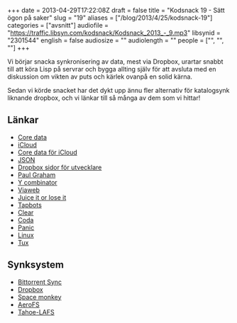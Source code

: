 +++
date = 2013-04-29T17:22:08Z
draft = false
title = "Kodsnack 19 - Sätt ögon på saker"
slug = "19"
aliases = ["/blog/2013/4/25/kodsnack-19"]
categories = ["avsnitt"]
audiofile = "https://traffic.libsyn.com/kodsnack/Kodsnack_2013_-_9.mp3"
libsynid = "2301544"
english = false
audiosize = ""
audiolength = ""
people = ["", "", ""]
+++

Vi börjar snacka synkronisering av data, mest via Dropbox, urartar snabbt till att köra Lisp på servrar och bygga allting själv för att avsluta med en diskussion om vikten av puts och kärlek ovanpå en solid kärna.

Sedan vi körde snacket har det dykt upp ännu fler alternativ för katalogsynk liknande dropbox, och vi länkar till så många av dem som vi hittar!

## Länkar ##

* [Core data](https://en.wikipedia.org/wiki/Core_Data)
* [iCloud](https://en.wikipedia.org/wiki/Icloud)
* [Core data för iCloud](https://developer.apple.com/library/ios/#releasenotes/DataManagement/RN-iCloudCoreData/)
* [JSON](http://json.org)
* [Dropbox sidor för utvecklare](https://www.dropbox.com/developers)
* [Paul Graham](http://www.paulgraham.com)
* [Y combinator](http://ycombinator.com)
* [Viaweb](http://en.wikipedia.org/wiki/Viaweb)
* [Juice it or lose it](http://www.youtube.com/watch?v=Fy0aCDmgnxg)
* [Tapbots](http://www.tapbots.com)
* [Clear](http://www.realmacsoftware.com/clear/)
* [Coda](http://panic.com/coda/)
* [Panic](http://www.panic.com)
* [Linux](http://en.wikipedia.org/wiki/Linux)
* [Tux](http://en.wikipedia.org/wiki/Tux)

## Synksystem ##

* [Bittorrent Sync](http://labs.bittorrent.com/experiments/sync.html)
* [Dropbox](https://www.dropbox.com)
* [Space monkey](http://www.kickstarter.com/projects/clintgc/space-monkey-taking-the-cloud-out-of-the-datacente)
* [AeroFS](https://aerofs.com/)
* [Tahoe-LAFS](https://tahoe-lafs.org/trac/tahoe-lafs)

